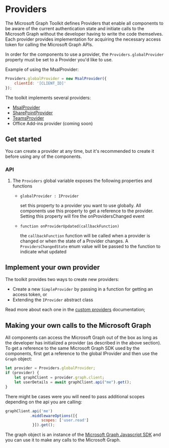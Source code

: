 # Providers

The Microsoft Graph Toolkit defines Providers that enable all components to be aware of the current authentication state and initiate calls to the Microsoft Graph without the developer having to write the code themselves. Each provider provides implementation for acquiring the necessary access token for calling the Microsoft Graph APIs.

In order for the components to use a provider, the `Providers.globalProvider` property must be set to a Provider you'd like to use. 

Example of using the MsalProvider:
```js
Providers.globalProvider = new MsalProvider({
    clientId: '[CLIENT_ID]'
});
```

The toolkit implements several providers:
* [MsalProvider](./providers/msal.md)
* [SharePointProvider](./providers/sharepoint.md)
* [TeamsProvider](./providers/teams.md)
* Office Add-ins provider (coming soon)


## Get started

You can create a provider at any time, but it's recommended to create it before using any of the components. 

### API

1. The `Providers` global variable exposes the following properties and functions
    * `globalProvider : IProvider`

        set this property to a provider you want to use globally. All components use this property to get a reference to the provider. Setting this property will fire the onProvidersChanged event

    * `function onProviderUpdated(callbackFunction)`

        the `callbackFunction` function will be called when a provider is changed or when the state of a Provider changes. A `ProvidersChangedState` enum value will be passed to the function to indicate what updated

## Implement your own provider

The toolkit provides two ways to create new providers:

* Create a new `SimpleProvider` by passing in a function for getting an access token, or
* Extending the `IProvider` abstract class

Read more about each one in the [custom providers](./providers/custom.md) documentation;

## Making your own calls to the Microsoft Graph

All components can access the Microsoft Graph out of the box as long as the developer has initialized a provider (as described in the above section). To get a reference to the same Microsoft Graph SDK used by the components, first get a reference to the global IProvider and then use the `Graph` object:

```js
let provider = Providers.globalProvider;
if (provider) {
    let graphClient = provider.graph.client;
    let userDetails = await graphClient.api("me").get();
}
```

There might be cases were you will need to pass additional scopes depending on the api you are calling:

```js
graphClient.api('me')
           .middlewareOptions([{
                scopes: ['user.read']
            }]).get();
```



The graph object is an instance of the [Microsoft Graph Javascript SDK](https://github.com/microsoftgraph/msgraph-sdk-javascript) and you can use it to make any calls to the Microsoft Graph.

